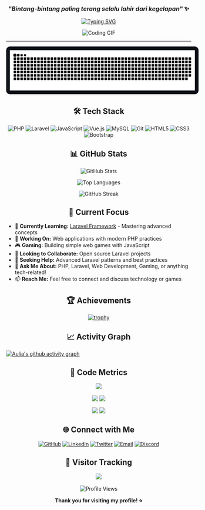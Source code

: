 <div align="center">

### *"Bintang-bintang paling terang selalu lahir dari kegelapan"* ✨

[![Typing SVG](https://readme-typing-svg.herokuapp.com?font=Fira+Code&pause=1000&color=00D9FF&center=true&vCenter=true&width=435&lines=Full+Stack+Developer;Laravel+Enthusiast;Tech+Writer;Problem+Solver;Game+Lover&background=0D1117)](https://git.io/typing-svg)

<img src="https://media0.giphy.com/media/v1.Y2lkPTc5MGI3NjExc2FoNzJjazMwbTltdDUzN3ZwYjF3NzdjOGtteWhpZXA0Y3kxbDh1ciZlcD12MV9pbnRlcm5hbF9naWZfYnlfaWQmY3Q9Zw/3WnrqPEnnCQkTCWFrl/giphy.gif" width="300" alt="Coding GIF"/>

</div>

---


<div align="center">

<img src="https://raw.githubusercontent.com/Platane/snk/output/github-contribution-grid-snake-dark.svg" alt="Pacman eating contributions" style="background-color: #0d1117; border-radius: 10px; padding: 10px;"/>

</div>

<div align="center">


## 🛠️ Tech Stack

![PHP](https://img.shields.io/badge/PHP-777BB4?style=for-the-badge&logo=php&logoColor=white&labelColor=1a1a1a&color=2d3748)
![Laravel](https://img.shields.io/badge/Laravel-FF2D20?style=for-the-badge&logo=laravel&logoColor=white&labelColor=1a1a1a&color=2d3748)
![JavaScript](https://img.shields.io/badge/JavaScript-F7DF1E?style=for-the-badge&logo=javascript&logoColor=black&labelColor=1a1a1a&color=2d3748)
![Vue.js](https://img.shields.io/badge/Vue.js-35495E?style=for-the-badge&logo=vue.js&logoColor=4FC08D&labelColor=1a1a1a&color=2d3748)
![MySQL](https://img.shields.io/badge/MySQL-005C84?style=for-the-badge&logo=mysql&logoColor=white&labelColor=1a1a1a&color=2d3748)
![Git](https://img.shields.io/badge/Git-F05032?style=for-the-badge&logo=git&logoColor=white&labelColor=1a1a1a&color=2d3748)
![HTML5](https://img.shields.io/badge/HTML5-E34F26?style=for-the-badge&logo=html5&logoColor=white&labelColor=1a1a1a&color=2d3748)
![CSS3](https://img.shields.io/badge/CSS3-1572B6?style=for-the-badge&logo=css3&logoColor=white&labelColor=1a1a1a&color=2d3748)
![Bootstrap](https://img.shields.io/badge/Bootstrap-563D7C?style=for-the-badge&logo=bootstrap&logoColor=white&labelColor=1a1a1a&color=2d3748)

</div>




<div align="center">


## 📊 GitHub Stats

![GitHub Stats](https://github-readme-stats.vercel.app/api?username=AuliaRamadhani060&show_icons=true&theme=github_dark&hide_border=true&count_private=true&bg_color=0d1117&title_color=00d9ff&text_color=c9d1d9&icon_color=00d9ff)

![Top Languages](https://github-readme-stats.vercel.app/api/top-langs/?username=AuliaRamadhani060&layout=compact&theme=github_dark&hide_border=true&bg_color=0d1117&title_color=00d9ff&text_color=c9d1d9)

![GitHub Streak](https://github-readme-streak-stats.herokuapp.com/?user=AuliaRamadhani060&theme=github-dark-blue&hide_border=true&background=0d1117&stroke=21262d&ring=00d9ff&fire=00d9ff&currStreakLabel=c9d1d9)

</div>

<div align="center">

## 🎯 Current Focus

</div>

- 🌱 **Currently Learning:** [Laravel Framework](https://laravel.com) - Mastering advanced concepts
- 🔭 **Working On:** Web applications with modern PHP practices
- 🎮 **Gaming:** Building simple web games with JavaScript
- 👯 **Looking to Collaborate:** Open source Laravel projects
- 🤔 **Seeking Help:** Advanced Laravel patterns and best practices
- 💬 **Ask Me About:** PHP, Laravel, Web Development, Gaming, or anything tech-related!
- 📫 **Reach Me:** Feel free to connect and discuss technology or games



<div align="center">

## 🏆 Achievements

[![trophy](https://github-profile-trophy.vercel.app/?username=AuliaRamadhani060&theme=discord&no-frame=true&row=1&column=6&margin-w=15&margin-h=15)](https://github.com/ryo-ma/github-profile-trophy)

</div>

<div align="center">

## 📈 Activity Graph

</div>

[![Aulia's github activity graph](https://github-readme-activity-graph.vercel.app/graph?username=AuliaRamadhani060&theme=github-compact&hide_border=true&bg_color=0d1117&color=00d9ff&line=00d9ff&point=c9d1d9)](https://github.com/ashutosh00710/github-readme-activity-graph)



<div align="center">

## 🌟 Code Metrics

![](https://github-profile-summary-cards.vercel.app/api/cards/profile-details?username=AuliaRamadhani060&theme=github_dark)

![](https://github-profile-summary-cards.vercel.app/api/cards/repos-per-language?username=AuliaRamadhani060&theme=github_dark) ![](https://github-profile-summary-cards.vercel.app/api/cards/most-commit-language?username=AuliaRamadhani060&theme=github_dark)

![](https://github-profile-summary-cards.vercel.app/api/cards/stats?username=AuliaRamadhani060&theme=github_dark) ![](https://github-profile-summary-cards.vercel.app/api/cards/productive-time?username=AuliaRamadhani060&theme=github_dark&utcOffset=7)

</div>




<div align="center">

## 🌐 Connect with Me

[![GitHub](https://img.shields.io/badge/GitHub-100000?style=for-the-badge&logo=github&logoColor=white&labelColor=1a1a1a&color=161b22)](https://github.com/AuliaRamadhani060)
[![LinkedIn](https://img.shields.io/badge/LinkedIn-0077B5?style=for-the-badge&logo=linkedin&logoColor=white&labelColor=1a1a1a&color=161b22)](https://linkedin.com/in/your-profile)
[![Twitter](https://img.shields.io/badge/Twitter-1DA1F2?style=for-the-badge&logo=twitter&logoColor=white&labelColor=1a1a1a&color=161b22)](https://twitter.com/your-handle)
[![Email](https://img.shields.io/badge/Email-D14836?style=for-the-badge&logo=gmail&logoColor=white&labelColor=1a1a1a&color=161b22)](mailto:your.email@example.com)
[![Discord](https://img.shields.io/badge/Discord-7289DA?style=for-the-badge&logo=discord&logoColor=white&labelColor=1a1a1a&color=161b22)](https://discord.gg/your-server)

</div>



<div align="center">

## 💫 Visitor Tracking

![](https://visitcount.itsvg.in/api?id=AuliaRamadhani060&icon=5&color=0)

</div>


<div align="center">

![Profile Views](https://komarev.com/ghpvc/?username=AuliaRamadhani060&color=00d9ff&style=for-the-badge&label=Profile+Views)

**Thank you for visiting my profile! ⭐**
</div>